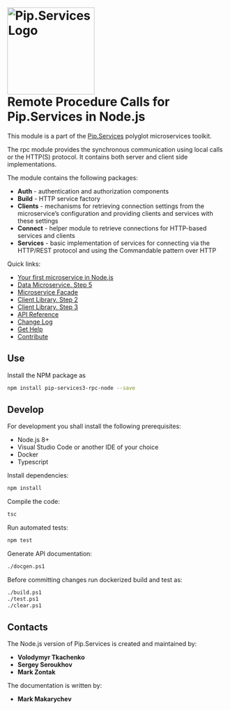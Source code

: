 # <img src="https://uploads-ssl.webflow.com/5ea5d3315186cf5ec60c3ee4/5edf1c94ce4c859f2b188094_logo.svg" alt="Pip.Services Logo" width="200"> <br/> Remote Procedure Calls for Pip.Services in Node.js

This module is a part of the [Pip.Services](http://pipservices.org) polyglot microservices toolkit.

The rpc module provides the synchronous communication using local calls or the HTTP(S) protocol. It contains both server and client side implementations.

The module contains the following packages:
- **Auth** - authentication and authorization components
- **Build** - HTTP service factory
- **Clients** - mechanisms for retrieving connection settings from the microservice’s configuration and providing clients and services with these settings
- **Connect** - helper module to retrieve connections for HTTP-based services and clients
- **Services** - basic implementation of services for connecting via the HTTP/REST protocol and using the Commandable pattern over HTTP

<a name="links"></a> Quick links:

* [Your first microservice in Node.js](https://www.pipservices.org/docs/quickstart/nodejs) 
* [Data Microservice. Step 5](https://www.pipservices.org/docs/tutorials/data-microservice/service)
* [Microservice Facade](https://www.pipservices.org/docs/tutorials/microservice-facade/microservice-facade-main) 
* [Client Library. Step 2](https://www.pipservices.org/docs/tutorials/client-lib/direct-client)
* [Client Library. Step 3](https://www.pipservices.org/docs/tutorials/client-lib/http-client)
* [API Reference](https://pip-services3-node.github.io/pip-services3-rpc-node/globals.html)
* [Change Log](CHANGELOG.md)
* [Get Help](https://www.pipservices.org/community/help)
* [Contribute](https://www.pipservices.org/community/contribute)


## Use

Install the NPM package as
```bash
npm install pip-services3-rpc-node --save
```

## Develop

For development you shall install the following prerequisites:
* Node.js 8+
* Visual Studio Code or another IDE of your choice
* Docker
* Typescript

Install dependencies:
```bash
npm install
```

Compile the code:
```bash
tsc
```

Run automated tests:
```bash
npm test
```

Generate API documentation:
```bash
./docgen.ps1
```

Before committing changes run dockerized build and test as:
```bash
./build.ps1
./test.ps1
./clear.ps1
```

## Contacts

The Node.js version of Pip.Services is created and maintained by:
- **Volodymyr Tkachenko**
- **Sergey Seroukhov**
- **Mark Zontak**

The documentation is written by:
- **Mark Makarychev**
